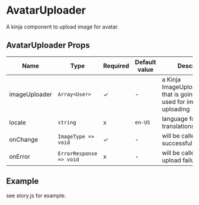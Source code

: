 # AvatarUploader

A kinja component to upload image for avatar.

<!-- STORY -->

## AvatarUploader Props
| Name | Type | Required | Default value | Description
|------|------|----------|---------------|------------
| imageUploader | `Array<User>` | ✓ | - | a Kinja ImageUploadController that is going to be used for image uploading
| locale | `string` | x | `en-US` | language for translations
| onChange | `ImageType => void` | ✓ | - | will be called on successful upload
| onError | `ErrorResponse => void` | x | - | will be called on upload failure

## Example
see story.js for example.